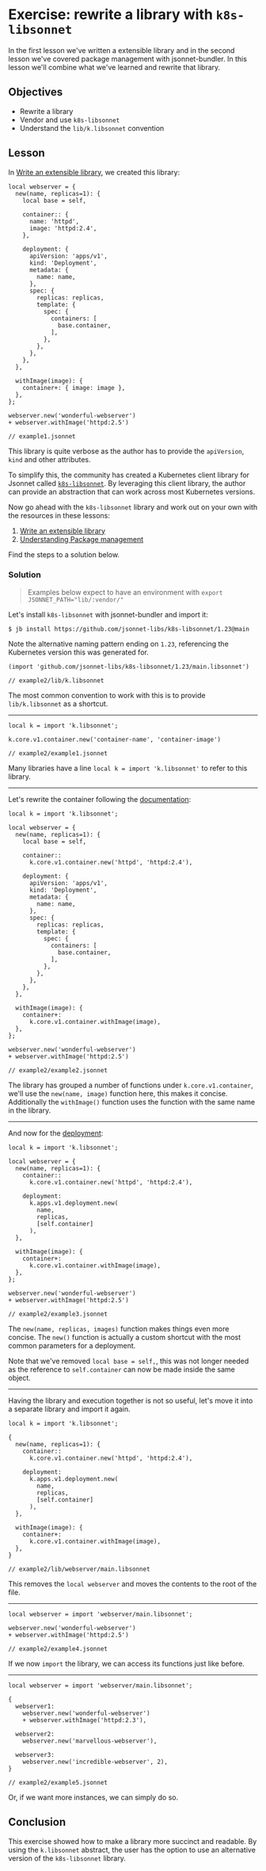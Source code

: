 # Exercise: rewrite a library with `k8s-libsonnet`

In the first lesson we've written a extensible library and in the second lesson we've
covered package management with jsonnet-bundler. In this lesson we'll combine what
we've learned and rewrite that library.


## Objectives

- Rewrite a library
- Vendor and use `k8s-libsonnet`
- Understand the `lib/k.libsonnet` convention

## Lesson

In [Write an extensible library](lesson1.md), we created this library:

```jsonnet
local webserver = {
  new(name, replicas=1): {
    local base = self,

    container:: {
      name: 'httpd',
      image: 'httpd:2.4',
    },

    deployment: {
      apiVersion: 'apps/v1',
      kind: 'Deployment',
      metadata: {
        name: name,
      },
      spec: {
        replicas: replicas,
        template: {
          spec: {
            containers: [
              base.container,
            ],
          },
        },
      },
    },
  },

  withImage(image): {
    container+: { image: image },
  },
};

webserver.new('wonderful-webserver')
+ webserver.withImage('httpd:2.5')

// example1.jsonnet
```


This library is quite verbose as the author has to provide the `apiVersion`, `kind` and
other attributes.

To simplify this, the community has created a Kubernetes client library for Jsonnet called
[`k8s-libsonnet`](https://github.com/jsonnet-libs/k8s-libsonnet). By leveraging this
client library, the author can provide an abstraction that can work across most Kubernetes
versions.

Now go ahead with the `k8s-libsonnet` library and work out on your own with the resources
in these lessons:

1. [Write an extensible library](lesson1.md)
1. [Understanding Package management](lesson2.md)

Find the steps to a solution below.

### Solution

> Examples below expect to have an environment with `export JSONNET_PATH="lib/:vendor/"`

Let's install `k8s-libsonnet` with jsonnet-bundler and import it:

`$ jb install https://github.com/jsonnet-libs/k8s-libsonnet/1.23@main`

Note the alternative naming pattern ending on `1.23`, referencing the Kubernetes version
this was generated for.

```jsonnet
(import 'github.com/jsonnet-libs/k8s-libsonnet/1.23/main.libsonnet')

// example2/lib/k.libsonnet
```


The most common convention to work with this is to provide `lib/k.libsonnet` as
a shortcut.

---

```jsonnet
local k = import 'k.libsonnet';

k.core.v1.container.new('container-name', 'container-image')

// example2/example1.jsonnet
```


Many libraries have a line `local k = import 'k.libsonnet'` to refer to this
library.

---

Let's rewrite the container following the
[documentation](https://jsonnet-libs.github.io/k8s-libsonnet/1.23/core/v1/container/):

```jsonnet
local k = import 'k.libsonnet';

local webserver = {
  new(name, replicas=1): {
    local base = self,

    container::
      k.core.v1.container.new('httpd', 'httpd:2.4'),

    deployment: {
      apiVersion: 'apps/v1',
      kind: 'Deployment',
      metadata: {
        name: name,
      },
      spec: {
        replicas: replicas,
        template: {
          spec: {
            containers: [
              base.container,
            ],
          },
        },
      },
    },
  },

  withImage(image): {
    container+:
      k.core.v1.container.withImage(image),
  },
};

webserver.new('wonderful-webserver')
+ webserver.withImage('httpd:2.5')

// example2/example2.jsonnet
```


The library has grouped a number of functions under `k.core.v1.container`, we'll use the
`new(name, image)` function here, this makes it concise. Additionally the `withImage()` function uses the function with the same name in the library.

---

And now for the [deployment](https://jsonnet-libs.github.io/k8s-libsonnet/1.23/apps/v1/deployment/):

```jsonnet
local k = import 'k.libsonnet';

local webserver = {
  new(name, replicas=1): {
    container::
      k.core.v1.container.new('httpd', 'httpd:2.4'),

    deployment:
      k.apps.v1.deployment.new(
        name,
        replicas,
        [self.container]
      ),
  },

  withImage(image): {
    container+:
      k.core.v1.container.withImage(image),
  },
};

webserver.new('wonderful-webserver')
+ webserver.withImage('httpd:2.5')

// example2/example3.jsonnet
```


The `new(name, replicas, images)` function makes things even more concise. The `new()`
function is actually a custom shortcut with the most common parameters for a deployment.

Note that we've removed `local base = self,`, this was not longer needed as the reference
to `self.container` can now be made inside the same object.

---

Having the library and execution together is not so useful, let's move it into a separate
library and import it again.

```jsonnet
local k = import 'k.libsonnet';

{
  new(name, replicas=1): {
    container::
      k.core.v1.container.new('httpd', 'httpd:2.4'),

    deployment:
      k.apps.v1.deployment.new(
        name,
        replicas,
        [self.container]
      ),
  },

  withImage(image): {
    container+:
      k.core.v1.container.withImage(image),
  },
}

// example2/lib/webserver/main.libsonnet
```


This removes the `local webserver` and moves the contents to the root of the file.

---

```jsonnet
local webserver = import 'webserver/main.libsonnet';

webserver.new('wonderful-webserver')
+ webserver.withImage('httpd:2.5')

// example2/example4.jsonnet
```


If we now `import` the library, we can access its functions just like before.

---

```jsonnet
local webserver = import 'webserver/main.libsonnet';

{
  webserver1:
    webserver.new('wonderful-webserver')
    + webserver.withImage('httpd:2.3'),

  webserver2:
    webserver.new('marvellous-webserver'),

  webserver3:
    webserver.new('incredible-webserver', 2),
}

// example2/example5.jsonnet
```


Or, if we want more instances, we can simply do so.


## Conclusion

This exercise showed how to make a library more succinct and readable. By using the
`k.libsonnet` abstract, the user has the option to use an alternative version of the
`k8s-libsonnet` library.


